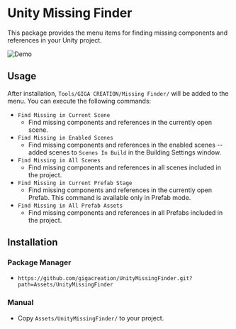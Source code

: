 # Unity Missing Finder

This package provides the menu items for finding missing components and references in your Unity project.

![Demo](https://user-images.githubusercontent.com/5264444/221176837-3d9cef1f-16d9-469b-9e46-7a047ef3ad58.png)

## Usage

After installation, `Tools/GIGA CREATION/Missing Finder/` will be added to the menu. You can execute the following commands:

- `Find Missing in Current Scene`
    - Find missing components and references in the currently open scene.
- `Find Missing in Enabled Scenes`
    - Find missing components and references in the enabled scenes -- added scenes to `Scenes In Build` in the Building Settings window.
- `Find Missing in All Scenes`
    - Find missing components and references in all scenes included in the project.
- `Find Missing in Current Prefab Stage`
    - Find missing components and references in the currently open Prefab. This command is available only in Prefab mode.
- `Find Missing in All Prefab Assets`
    - Find missing components and references in all Prefabs included in the project.

## Installation

### Package Manager

- `https://github.com/gigacreation/UnityMissingFinder.git?path=Assets/UnityMissingFinder`

### Manual

- Copy `Assets/UnityMissingFinder/` to your project.
